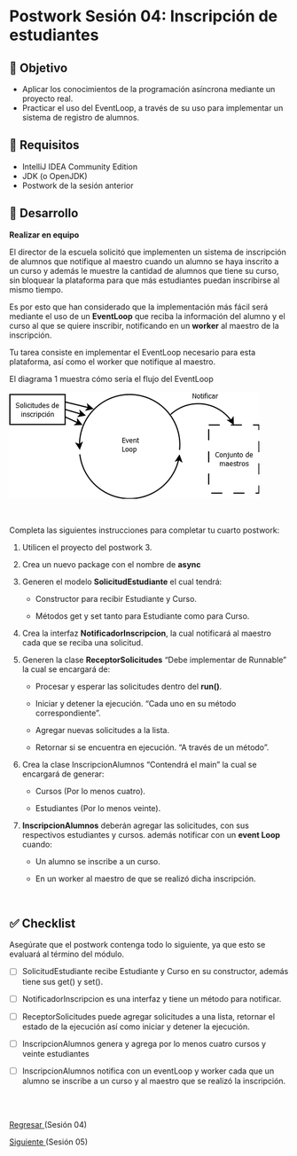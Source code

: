 # Postwork Sesión 04: Inscripción de estudiantes

## 🎩 Objetivo 

- Aplicar los conocimientos de la programación asíncrona mediante un proyecto real.
- Practicar el uso del EventLoop, a través de su uso para implementar un sistema de registro de alumnos.

## 🎯 Requisitos 

- IntelliJ IDEA Community Edition
- JDK (o OpenJDK)
- Postwork de la sesión anterior

## 🚀 Desarrollo

**Realizar en equipo**

El director de la escuela solicitó que implementen un sistema de inscripción de alumnos que notifique al maestro cuando un alumno se haya inscrito a un curso y además le muestre la cantidad de alumnos que tiene su curso, sin bloquear la plataforma para que más estudiantes puedan inscribirse al mismo tiempo.

Es por esto que han considerado que la implementación más fácil será mediante el uso de un **EventLoop** que reciba la información del alumno y el curso al que se quiere inscribir, notificando en un **worker** al maestro de la inscripción.

Tu tarea consiste en implementar el EventLoop necesario para esta plataforma, así como el worker que notifique al maestro.

El diagrama 1 muestra cómo sería el flujo del EventLoop

![diagrama1](img/diagrama1.png)

<br/>

Completa las siguientes instrucciones para completar tu cuarto postwork:

1. Utilicen el proyecto del postwork 3.

2. Crea un nuevo package con el nombre de **async** 

3. Generen el modelo **SolicitudEstudiante** el cual tendrá:

    - Constructor para recibir Estudiante y Curso.

    - Métodos get y set tanto para Estudiante como para Curso.

4. Crea la interfaz **NotificadorInscripcion**, la cual notificará al maestro cada que se reciba una solicitud.

5. Generen la clase **ReceptorSolicitudes** “Debe implementar de Runnable” la cual se encargará de:

    - Procesar y esperar las solicitudes dentro del **run()**.

    - Iniciar y detener la ejecución. “Cada uno en su método correspondiente”.

    - Agregar nuevas solicitudes a la lista.

    - Retornar si se encuentra en ejecución. “A través de un método”.

6. Crea la clase InscripcionAlumnos “Contendrá el main” la cual se encargará de generar:

    - Cursos (Por lo menos cuatro).

    - Estudiantes (Por lo menos veinte).

7. **InscripcionAlumnos** deberán agregar las solicitudes, con sus respectivos estudiantes y cursos. además notificar con un **event Loop** cuando:

    - Un alumno se inscribe a un curso.

    - En un worker al maestro de que se realizó dicha inscripción.

<br/>

## ✅ Checklist 

Asegúrate que el postwork contenga todo lo siguiente, ya que esto se evaluará al término del módulo.

- [ ] SolicitudEstudiante recibe Estudiante y Curso en su constructor, además tiene sus get() y set().

- [ ] NotificadorInscripcion es una interfaz y tiene un método para notificar.

- [ ] ReceptorSolicitudes puede agregar solicitudes a una lista, retornar el estado de la ejecución así como iniciar y detener la ejecución.

- [ ] InscripcionAlumnos genera y agrega por lo menos cuatro cursos y veinte estudiantes

- [ ] InscripcionAlumnos notifica con un eventLoop y worker cada que un alumno se inscribe a un curso y al maestro que se realizó la inscripción.

<br/>
<br/>

[Regresar ](../Readme.md)(Sesión 04)

[Siguiente ](../../Sesion-05/Readme.md)(Sesión 05)